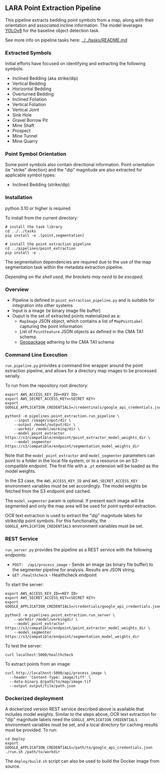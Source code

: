 
## LARA Point Extraction Pipeline


This pipeline extracts bedding point symbols from a map, along with their orientation and associated incline information. The model leverages [YOLOv8](https://github.com/ultralytics/ultralytics) for the baseline object detection task.

See more info on pipeline tasks here: [../../tasks/README.md](../../tasks/README.md)

### Extracted Symbols

Initial efforts have focused on identifying and extracting the following symbols:
* Inclined Bedding (aka strike/dip)
* Vertical Bedding
* Horizontal Bedding
* Overturned Bedding
* Inclined Foliation
* Vertical Foliation
* Vertical Joint
* Sink Hole
* Gravel Borrow Pit
* Mine Shaft
* Prospect
* Mine Tunnel
* Mine Quarry

### Point Symbol Orientation
Some point symbols also contain directional information.
Point orientation (ie "strike" direction) and the "dip" magnitude are also extracted for applicable symbol types:
* Inclined Bedding (strike/dip)


### Installation

python 3.10 or higher is required

To install from the current directory:
```
# install the task library
cd ../../tasks
pip install -e .[point,segmentation]

# install the point extraction pipeline
cd ../pipelines/point_extraction
pip install -e .
```

The segmentation dependencies are required due to the use of the map segmentation task within the metadata extraction pipeline.

*Depending on the shell used, the brackets may need to be escaped.*

### Overview ###

* Pipeline is defined in `point_extraction_pipeline.py` and is suitable for integration into other systems
* Input is a image (ie binary image file buffer)
* Ouput is the set of extracted points materialized as a:
  * `MapImage` JSON object, which contains a list of `MapPointLabel` capturing the point information
  * List of `PointFeature` JSON objects as defined in the CMA TA1 schema
  * [Geopackage](geopackage.org) adhering to the CMA TA1 schema

### Command Line Execution ###
`run_pipeline.py` provides a command line wrapper around the point extraction pipeline, and allows for a directory map images to be processed serially.

To run from the repository root directory:
```
export AWS_ACCESS_KEY_ID=<KEY ID>
export AWS_SECRET_ACCESS_KEY=<SECRET KEY>
export GOOGLE_APPLICATION_CREDENTIALS=/credentinals/google_api_credentials.json

python3 -m pipelines.point_extraction.run_pipeline \
    --input /image/input/dir \
    --output /model/output/dir \
    --workdir /model/working/dir \
    --model_point_extractor https://s3/compatible/endpoint/point_extractor_model_weights_dir \
    --model_segmenter https://s3/compatible/endpoint/segmentation_model_weights_dir
```

Note that the `model_point_extractor` and `model_segmenter` parameters can point to a folder in the local file system, or to a resource on an S3-compatible endpoint.  The first file with a `.pt` extension will be loaded as the model weights.

In the S3 case, the `AWS_ACCESS_KEY_ID` and `AWS_SECRET_ACCESS_KEY` environment variables must be set accordingly.  The model weights be fetched from the S3 endpoint and cached.

The `model_segmenter` param is optional. If present each image will be segmented and only the map area will be used for point symbol extraction.

OCR text extraction is used to extract the "dip" magnitude labels for strike/dip point symbols. For this functionality, the `GOOGLE_APPLICATION_CREDENTIALS` environment variables must be set.

### REST Service ###
`run_server.py` provides the pipeline as a REST service with the following endpoints:
* ```POST:  /api/process_image``` - Sends an image (as binary file buffer) to the segmenter pipeline for analysis. Results are JSON string.
* ```GET /healthcheck``` - Healthcheck endpoint

To start the server:
```
export AWS_ACCESS_KEY_ID=<KEY ID>
export AWS_SECRET_ACCESS_KEY=<SECRET KEY>
export GOOGLE_APPLICATION_CREDENTIALS=/credentials/google_api_credentials.json

python3 -m pipelines.point_extraction.run_server \
    --workdir /model/workingdir \
    --model_point_extractor https://s3/compatible/endpoint/point_extractor_model_weights_dir \
    --model_segmenter https://s3/compatible/endpoint/segmentation_model_weights_dir
```

To test the server:

```
curl localhost:5000/healthcheck
```

To extract points from an image:

```
curl http://localhost:5000/api/process_image \
  --header 'Content-Type: image/tiff' \
  --data-binary @/path/to/map/image.tif
  --output output/file/path.json
```

### Dockerized deployment

A dockerized version REST service described above is available that includes model weights.  Similar to the steps above,
OCR text extraction for "dip" magnitude labels need the `GOOGLE_APPLICATION_CREDENTIALS` environment variables must be set, and
a local directory for caching results must be provided.  To run:

```
cd deploy
export GOOGLE_APPLICATION_CREDENTIALS=/path/to/google_api_credentials.json
./run.sh /path/to/workdir
```

The `deploy/build.sh` script can also be used to build the Docker image from source.


